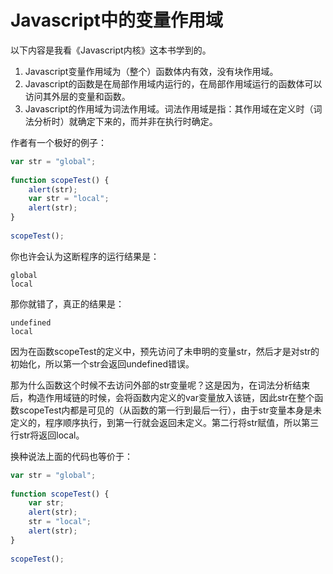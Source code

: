 Javascript中的变量作用域
=====

以下内容是我看《Javascript内核》这本书学到的。

1. Javascript变量作用域为（整个）函数体内有效，没有块作用域。
2. Javascript的函数是在局部作用域内运行的，在局部作用域运行的函数体可以访问其外层的变量和函数。
3. Javascript的作用域为词法作用域。词法作用域是指：其作用域在定义时（词法分析时）就确定下来的，而并非在执行时确定。

 

作者有一个极好的例子：

```javascript
var str = "global";
 
function scopeTest() {
    alert(str);
    var str = "local";
    alert(str);
}
 
scopeTest();
```

你也许会认为这断程序的运行结果是：

```text
global
local
```

那你就错了，真正的结果是：

```text
undefined
local
```

因为在函数scopeTest的定义中，预先访问了未申明的变量str，然后才是对str的初始化，所以第一个str会返回undefined错误。

那为什么函数这个时候不去访问外部的str变量呢？这是因为，在词法分析结束后，构造作用域链的时候，会将函数内定义的var变量放入该链，因此str在整个函数scopeTest内都是可见的（从函数的第一行到最后一行），由于str变量本身是未定义的，程序顺序执行，到第一行就会返回未定义。第二行将str赋值，所以第三行str将返回local。

换种说法上面的代码也等价于：

```javascript
var str = "global";
 
function scopeTest() {
    var str; 
    alert(str);
    str = "local";
    alert(str);
}
 
scopeTest();
```
